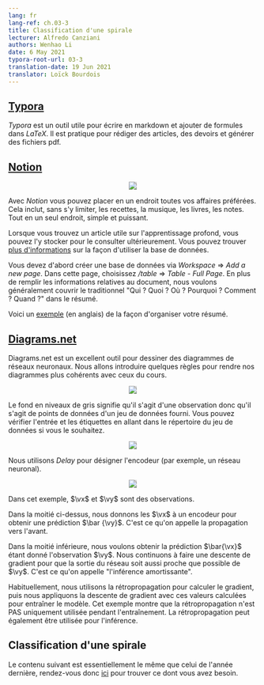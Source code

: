 ```yaml
---
lang: fr
lang-ref: ch.03-3             
title: Classification d'une spirale
lecturer: Alfredo Canziani 
authors: Wenhao Li          
date: 6 May 2021        
typora-root-url: 03-3
translation-date: 19 Jun 2021
translator: Loïck Bourdois
---              
```


<!--
## [Typora](https://typora.io/)
Typora is a useful tool to write markdown with the addition of formulae in LaTeX. It is convenient to write paper and homework, and generating pdf file with Typora.
-->
## [Typora](https://typora.io/)
*Typora* est un outil utile pour écrire en markdown et ajouter de formules dans *LaTeX*. Il est pratique pour rédiger des articles, des devoirs et générer des fichiers pdf.

<!--
## [Notion](https://www.notion.so/)
<center>
<img src="{{site.baseurl}}/images/week03/03-3/figure1.png" style="background-color:#DCDCDC;" /><br>
</center>
Here you can place all your favorite stuff. This includes but is not limited to recipes, music, books, notes. Everything in one place, simple and powerful. 

When you find some useful article regarding Deep Learning, you may want to collect it for future review. The database is just all you need. You can find [more information](https://www.notion.so/Intro-to-databases-fd8cd2d212f74c50954c11086d85997e) about how to use the database.

First you need to create a database by "Workspace" -> "Add a new page". Inside this page, choose "/table" -> "Table - Full Page". In addition to filling out the information related to the paper, we usually want to cover "The Golden Circle" aka "What? Why? How?" in our summary.

This is an [example](https://www.notion.so/When-to-use-parametric-models-in-reinforcement-learning-d4c5e586677e49338a41b663231c0633) of how to organize your summary.
-->
## [Notion](https://www.notion.so/)
<center>
<img src="{{site.baseurl}}/images/week03/03-3/figure1.png" style="background-color:#DCDCDC;" /><br>
</center>

Avec *Notion* vous pouvez placer en un endroit toutes vos affaires préférées. Cela inclut, sans s'y limiter, les recettes, la musique, les livres, les notes. Tout en un seul endroit, simple et puissant. 

Lorsque vous trouvez un article utile sur l'apprentissage profond, vous pouvez l'y stocker pour le consulter ultérieurement. Vous pouvez trouver [plus d'informations](https://www.notion.so/Intro-to-databases-fd8cd2d212f74c50954c11086d85997e) sur la façon d'utiliser la base de données.

Vous devez d'abord créer une base de données via *Workspace* => *Add a new page*. Dans cette page, choisissez */table* => *Table - Full Page*. 
En plus de remplir les informations relatives au document, nous voulons généralement couvrir le traditionnel "Qui ? Quoi ? Où ? Pourquoi ? Comment ? Quand ?" dans le résumé.

Voici un [exemple](https://www.notion.so/When-to-use-parametric-models-in-reinforcement-learning-d4c5e586677e49338a41b663231c0633) (en anglais) de la façon d'organiser votre résumé.


<!--
## [Diagram.net](https://app.diagrams.net/)

Diagrams.net is a great tool to draw neural network diagrams. Next we will introduce a few rules to make our diagrams more consistent with the ones in lecture.

<center>
<img src="{{site.baseurl}}/images/week03/03-3/figure7.png" style="background-color:#DCDCDC;" /><br>
</center>

The grayscale background means this is an observation, which means they are data points from a given dataset. You can check the input and labels by going to the directory of the dataset if you want.

<center>
<img src="{{site.baseurl}}/images/week03/03-3/figure9.png" style="background-color:#DCDCDC;" /><br>
</center>

We use "Delay" to denote the encoder(e.g., neural network).

<center>
<img src="{{site.baseurl}}/images/week03/03-3/figure10.png" style="background-color:#DCDCDC;" /><br>
</center>

In this example, $\vx$ and $\vy$  are observations.

In the half above, we feed the $\vx$ to a given encoder to get a prediction $\bar {\vy}$. This is called forward propagation.

In the half below, we want to get the prediction $\bar{\vx}$ given observation $\vy$. We keep doing gradient descent to make the network output as close as to $\vy$. This is called amortizing inference. 

Usually, we use backpropagation to compute the gradient, then we apply gradient descent with those computed values to train the model. This example shows that backpropagation is NOT only used during training. Backpropagation can also be used for inference.
-->
## [Diagrams.net](https://app.diagrams.net/)

Diagrams.net est un excellent outil pour dessiner des diagrammes de réseaux neuronaux. Nous allons introduire quelques règles pour rendre nos diagrammes plus cohérents avec ceux du cours.

<center>
<img src="{{site.baseurl}}/images/week03/03-3/figure7.png" style="background-color:#DCDCDC;" /><br>
</center>

Le fond en niveaux de gris signifie qu'il s'agit d'une observation donc qu'il s'agit de points de données d'un jeu de données fourni. 
Vous pouvez vérifier l'entrée et les étiquettes en allant dans le répertoire du jeu de données si vous le souhaitez.

<center>
<img src="{{site.baseurl}}/images/week03/03-3/figure9.png" style="background-color:#DCDCDC;" /><br>
</center>

Nous utilisons *Delay* pour désigner l'encodeur (par exemple, un réseau neuronal).

<center>
<img src="{{site.baseurl}}/images/week03/03-3/figure10.png" style="background-color:#DCDCDC;" /><br>
</center>

Dans cet exemple, $\vx$ et $\vy$ sont des observations.

Dans la moitié ci-dessus, nous donnons les $\vx$ à un encodeur pour obtenir une prédiction $\bar {\vy}$. C'est ce qu'on appelle la propagation vers l'avant.

Dans la moitié inférieure, nous voulons obtenir la prédiction $\bar{\vx}$ étant donné l'observation $\vy$. 
Nous continuons à faire une descente de gradient pour que la sortie du réseau soit aussi proche que possible de $\vy$. C'est ce qu'on appelle "l'inférence amortissante". 

Habituellement, nous utilisons la rétropropagation pour calculer le gradient, puis nous appliquons la descente de gradient avec ces valeurs calculées pour entraîner le modèle.
Cet exemple montre que la rétropropagation n'est PAS uniquement utilisée pendant l'entraînement. La rétropropagation peut également être utilisée pour l'inférence.


<!--
## Spiral Classification
The following content is mostly the same, so [here](https://atcold.github.io/pytorch-Deep-Learning/en/week02/02-3/) you can find what you need.
-->
## Classification d'une spirale
Le contenu suivant est essentiellement le même que celui de l'année dernière, rendez-vous donc [ici](https://atcold.github.io/pytorch-Deep-Learning/fr/week02/02-3/) pour trouver ce dont vous avez besoin.
